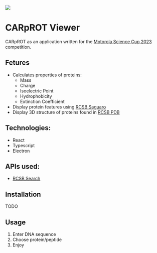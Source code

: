 ![](https://science-cup.pl/wp-content/uploads/2020/03/Youngineers-06.png)

# CARpROT Viewer

CARpROT as an application written for the [Motorola Science Cup 2023](https://science-cup.pl/) competition.

## Fetures

- Calculates properties of proteins:
  - Mass
  - Charge
  - Isoelectric Point
  - Hydrophobicity
  - Extinction Coefficient
- Display protein features using [RCSB Saguaro](https://github.com/rcsb/rcsb-saguaro)
- Display 3D structure of proteins found in [RCSB PDB](https://www.rcsb.org/)

## Technologies:

- React
- Typescript
- Electron

## APIs used:

- [RCSB Search](https://search.rcsb.org/#search-api)

## Installation

TODO

## Usage

1. Enter DNA sequence
2. Choose protein/peptide
3. Enjoy
